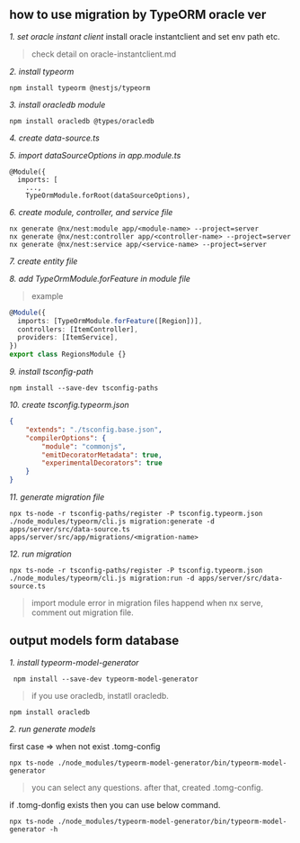 ## how to use migration by TypeORM oracle ver

*1. set oracle instant client*
install oracle instantclient and set env path etc.  
> check detail on oracle-instantclient.md


*2. install typeorm*
```
npm install typeorm @nestjs/typeorm
```

*3. install oracledb module* 
```
npm install oracledb @types/oracledb
```

*4. create data-source.ts*

*5. import dataSourceOptions in app.module.ts*  
```
@Module({
  imports: [
    ...,
    TypeOrmModule.forRoot(dataSourceOptions),
```

*6. create module, controller, and service file*
```
nx generate @nx/nest:module app/<module-name> --project=server
nx generate @nx/nest:controller app/<controller-name> --project=server
nx generate @nx/nest:service app/<service-name> --project=server
```

*7. create entity file*

*8. add TypeOrmModule.forFeature in module file*
> example  
```ts
@Module({
  imports: [TypeOrmModule.forFeature([Region])],  
  controllers: [ItemController],
  providers: [ItemService],
})
export class RegionsModule {}
```

*9. install tsconfig-path*  
```
npm install --save-dev tsconfig-paths
```

*10. create tsconfig.typeorm.json*
```json
{
    "extends": "./tsconfig.base.json",
    "compilerOptions": {
        "module": "commonjs",
        "emitDecoratorMetadata": true,
        "experimentalDecorators": true
    }
}
```

*11. generate migration file*  
```
npx ts-node -r tsconfig-paths/register -P tsconfig.typeorm.json ./node_modules/typeorm/cli.js migration:generate -d apps/server/src/data-source.ts apps/server/src/app/migrations/<migration-name>
```

*12. run migration*  
```
npx ts-node -r tsconfig-paths/register -P tsconfig.typeorm.json ./node_modules/typeorm/cli.js migration:run -d apps/server/src/data-source.ts
```

> import module error in migration files happend when nx serve, comment out migration file.

## output models form database

*1. install typeorm-model-generator*
```
 npm install --save-dev typeorm-model-generator 
```
> if you use oracledb, instatll oracledb.
```
npm install oracledb
```

*2. run generate models*

first case => when not exist .tomg-config 
```
npx ts-node ./node_modules/typeorm-model-generator/bin/typeorm-model-generator
```
> you can select any questions. after that, created .tomg-config.

if .tomg-donfig exists then you can use below command.
```
npx ts-node ./node_modules/typeorm-model-generator/bin/typeorm-model-generator -h
```